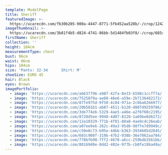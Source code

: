 ```yaml
---
template: ModelPage
title: Sheriff
featuredImage: >-
  https://ucarecdn.com/fb30b205-900a-4447-8771-5fb452aa528b/-/crop/1242x796/0,0/-/preview/
imageThumbnail: >-
  https://ucarecdn.com/3b81f4b5-d824-4741-86bb-5d1484fb03f8/-/crop/685x810/220,0/-/preview/
firstName: Sheriff
collection: ''
height: 184cm
measurementType: chest
bust: 96cm
waist: 86cm
hips: 104cm
size: 'Pants: 32-34      Shirt: M'
shoeSize: EURO 45
hair: Black
eyes: Brown
imagePortfolio:
  - image: 'https://ucarecdn.com/a6637796-a98f-42fa-8e33-b598c1ccff7a/'
  - image: 'https://ucarecdn.com/7525079a-ae08-46e6-a59e-2b7136482172/'
  - image: 'https://ucarecdn.com/87fe975d-9f50-4c84-971a-2c6ba6266977/'
  - image: 'https://ucarecdn.com/20b581b1-ab87-4511-b120-d807d9259786/'
  - image: 'https://ucarecdn.com/3de774eb-5329-4ae5-a46e-a2f6f60c2195/'
  - image: 'https://ucarecdn.com/8728d5ee-9948-4d07-8120-1a69be8d6272/'
  - image: 'https://ucarecdn.com/12a10329-771b-4f01-80a8-4ae9cdc26eab/'
  - image: 'https://ucarecdn.com/a07ee9e6-262c-49a3-95d0-98ffe7d9949c/'
  - image: 'https://ucarecdn.com/c50e8c73-b95e-44bb-b363-3934605d2045/'
  - image: 'https://ucarecdn.com/603c908f-319b-47b2-938b-36e7062aa784/'
  - image: 'https://ucarecdn.com/778bfb90-7ff2-4678-a6cc-259bdb3561bb/'
  - image: 'https://ucarecdn.com/80169d0e-8dd2-402e-977b-cb0fe19ba49a/'
---
```


